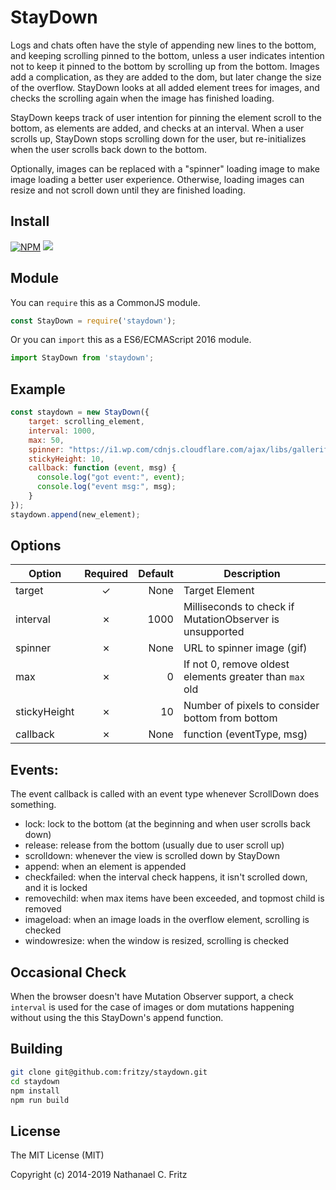 # StayDown

Logs and chats often have the style of appending new lines to the bottom, and keeping
scrolling pinned to the bottom, unless a user indicates intention not to keep it
pinned to the bottom by scrolling up from the bottom.
Images add a complication, as they are added to the dom, but later change the size
of the overflow.
StayDown looks at all added element trees for images, and checks the scrolling again
when the image has finished loading.

StayDown keeps track of user intention for pinning the element scroll to the bottom,
as elements are added, and checks at an interval.
When a user scrolls up, StayDown stops scrolling down for the user, but re-initializes
when the user scrolls back down to the bottom.

Optionally, images can be replaced with a "spinner" loading image to make image loading
a better user experience. Otherwise, loading images can resize and not scroll down
until they are finished loading.

## Install

[![NPM](https://nodei.co/npm/staydown.png?compact=true)](https://npmjs.org/package/staydown)
![](https://img.shields.io/npm/dm/staydown.svg)

## Module

You can `require` this as a CommonJS module.

```js
const StayDown = require('staydown');
```

Or you can `import` this as a ES6/ECMAScript 2016 module.

```js
import StayDown from 'staydown';
```

## Example

```js
const staydown = new StayDown({
    target: scrolling_element,
    interval: 1000,
    max: 50,
    spinner: "https://i1.wp.com/cdnjs.cloudflare.com/ajax/libs/galleriffic/2.0.1/css/loader.gif",
    stickyHeight: 10,
    callback: function (event, msg) {
      console.log("got event:", event);
      console.log("event msg:", msg);
    }
});
staydown.append(new_element);
```

## Options

| Option       | Required | Default | Description                                              |
|--------------|:--------:|--------:|----------------------------------------------------------|
| target       |        ✓ | None    | Target Element                                           |
| interval     |        ✗ | 1000    | Milliseconds to check if MutationObserver is unsupported |
| spinner      |        ✗ | None    | URL to spinner image (gif)                               |
| max          |        ✗ | 0       | If not 0, remove oldest elements greater than `max` old  |
| stickyHeight |        ✗ | 10      | Number of pixels to consider bottom from bottom          |
| callback     |        ✗ | None    | function (eventType, msg)                                |


## Events:

The event callback is called with an event type whenever ScrollDown does something.

* lock: lock to the bottom (at the beginning and when user scrolls back down)
* release: release from the bottom (usually due to user scroll up)
* scrolldown: whenever the view is scrolled down by StayDown
* append: when an element is appended
* checkfailed: when the interval check happens, it isn't scrolled down, and it is locked
* removechild: when max items have been exceeded, and topmost child is removed
* imageload: when an image loads in the overflow element, scrolling is checked
* windowresize: when the window is resized, scrolling is checked

## Occasional Check

When the browser doesn't have Mutation Observer support, a check `interval` is used for the case of
images or dom mutations happening without using the this StayDown's append function.

## Building

```sh
git clone git@github.com:fritzy/staydown.git
cd staydown
npm install
npm run build
```

## License

The MIT License (MIT)

Copyright (c) 2014-2019 Nathanael C. Fritz
